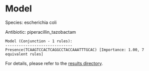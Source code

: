 
# Model

Species: escherichia coli

Antibiotic: piperacillin_tazobactam

```
Model (Conjunction - 1 rules):
------------------------------
Presence(TCAAGTCCACTCAGGCCTACCAAATTTGCAC) [Importance: 1.00, 7 equivalent rules]

```

For details, please refer to the [results directory](../../../../../results/scm_b/escherichia+coli/piperacillin_tazobactam/repeat_1/).

